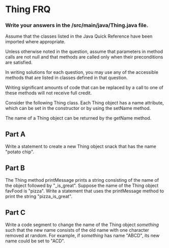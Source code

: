# Thing FRQ

### Write your answers in the /src/main/java/Thing.java file.

Assume that the classes listed in the Java Quick Reference have been imported where appropriate.  

Unless otherwise noted in the question, assume that parameters in method calls are not null and that methods are called only when their preconditions are satisfied. 

In writing solutions for each question, you may use any of the accessible methods that are listed  in classes defined in that question.   

Writing significant amounts of code that can be replaced by a call to one of these methods will not receive full credit.  

Consider the following Thing class. Each Thing object has a name attribute, which can be set in the constructor or by using the setName method.  

The name of a Thing object can be returned by the getName method.  


## Part A
Write a statement to create a new Thing object snack that has the name "potato chip".

## Part B
The Thing method printMessage prints a string consisting of the name of the object followed by "_is_great".
Suppose the name of the Thing object favFood is "pizza". 
Write a statement that uses the printMessage method to print the string "pizza_is_great".

## Part C
Write a code segment to change the name of the Thing object _something_ such that the new name consists of the old name with one character removed at random. 
For example, if _something_ has name "ABCD", its new name could be set to "ACD".

    
